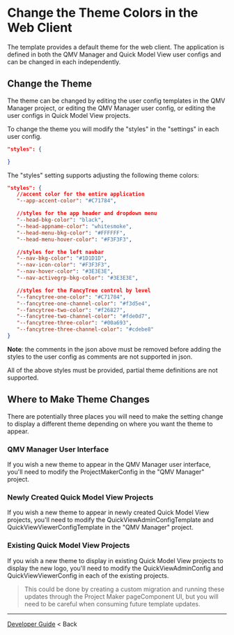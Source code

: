 # Change the Theme Colors in the Web Client

The template provides a default theme for the web client. The application is defined in both the QMV Manager and Quick Model View user configs and can be changed in each independently.

## Change the Theme

The theme can be changed by editing the user config templates in the QMV Manager project, or editing the QMV Manager user config, or editing the user configs in Quick Model View projects.

To change the theme you will modify the "styles" in the "settings" in each user config.

```json
"styles": {

}
```

The "styles" setting supports adjusting the following theme colors:

```json
"styles": {
   //accent color for the entire application
   "--app-accent-color": "#C71784",

   //styles for the app header and dropdown menu
   "--head-bkg-color": "black",
   "--head-appname-color": "whitesmoke",
   "--head-menu-bkg-color": "#FFFFFF",
   "--head-menu-hover-color": "#F3F3F3",

   //styles for the left navbar
   "--nav-bkg-color": "#1D1D1D",
   "--nav-icon-color": "#F3F3F3",
   "--nav-hover-color": "#3E3E3E",
   "--nav-activegrp-bkg-color": "#3E3E3E",

   //styles for the FancyTree control by level
   "--fancytree-one-color": "#C71784",
   "--fancytree-one-channel-color": "#f3d5e4",
   "--fancytree-two-color": "#f26827",
   "--fancytree-two-channel-color": "#fde0d7",
   "--fancytree-three-color": "#00a693",
   "--fancytree-three-channel-color": "#cdebe8"
}
```
**Note**: the comments in the json above must be removed before adding the styles to the user config as comments are not supported in json.

All of the above styles must be provided, partial theme definitions are not supported.

## Where to Make Theme Changes

There are potentially three places you will need to make the setting change to display a different theme depending on where you want the theme to appear.

### QMV Manager User Interface

If you wish a new theme to appear in the QMV Manager user interface, you'll need to modify the ProjectMakerConfig in the "QMV Manager" project.

### Newly Created Quick Model View Projects

If you wish a new theme to appear in newly created Quick Model View projects, you'll need to modify the QuickViewAdminConfigTemplate and QuickViewViewerConfigTemplate in the "QMV Manager" project.

### Existing Quick Model View Projects

If you wish a new theme to display in existing Quick Model View projects to display the new logo, you'll need to modify the QuickViewAdminConfig and QuickViewViewerConfig in each of the existing projects.

> This could be done by creating a custom migration and running these updates through the Project Maker pageComponent UI, but you will need to be careful when consuming future template updates.

---
[Developer Guide](../README.md) < Back